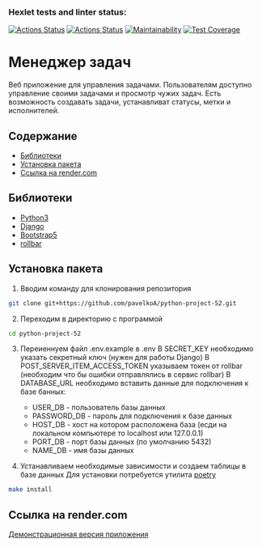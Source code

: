 ### Hexlet tests and linter status:
[![Actions Status](https://github.com/pavelkoA/python-project-52/actions/workflows/hexlet-check.yml/badge.svg)](https://github.com/pavelkoA/python-project-52/actions)
[![Actions Status](https://github.com/pavelkoA/python-project-52/actions/workflows/test.yml/badge.svg)](https://github.com/pavelkoA/python-project-83/actions/workflows/test.yml)
[![Maintainability](https://api.codeclimate.com/v1/badges/d3194180e77a5d538929/maintainability)](https://codeclimate.com/github/pavelkoA/python-project-52/maintainability)
[![Test Coverage](https://api.codeclimate.com/v1/badges/d3194180e77a5d538929/test_coverage)](https://codeclimate.com/github/pavelkoA/python-project-52/test_coverage)


<h1>Менеджер задач</h1>

Веб приложение для управления задачами. Пользователям доступно управление своими задачами и просмотр чужих задач. Есть возможность создавать задачи, устанавливат статусы, метки и исполнителей.


## Содержание
- [Библиотеки](#библиотеки)
- [Установка пакета](#установка-пакета)
- [Ссылка на render.com](#ссылка-render.com)


## Библиотеки
- [Python3](https://www.python.org/)
- [Django](https://www.djangoproject.com/)
- [Bootstrap5](https://getbootstrap.com/)
- [rollbar](https://rollbar.com/)


## Установка пакета

1. Вводим команду для клонирования репозитория
```sh
git clone git+https://github.com/pavelkoA/python-project-52.git
```

2. Переходим в директорию с программой
```sh
cd python-project-52
```

3. Переиеннуем файл .env.example в .env
   В SECRET_KEY необходимо указать секретный ключ (нужен для работы Django)
   В POST_SERVER_ITEM_ACCESS_TOKEN указываем токен от rollbar (необходим что бы ошибки отправлялись в сервис rollbar)
   В DATABASE_URL необходимо вставить данные для подключения к базе банных:
   - USER_DB - пользователь базы данных
   - PASSWORD_DB - пароль для подключения к базе данных
   - HOST_DB - хост на котором расположена база (есди на локальном компьютере то localhost или 127.0.0.1)
   - PORT_DB - порт базы данных (по умолчанию 5432)
   - NAME_DB - имя базы данных


4. Устанавливаем необходимые зависимости и создаем таблицы в базе данных
   Для установки потребуется утилита [poetry](https://python-poetry.org/docs/)
```sh
make install
```

## Ссылка на render.com

[Демонстрационная версия приложения](https://python-project-52-j3e4.onrender.com)

